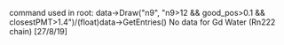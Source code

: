 command used in root:
	data->Draw("n9", "n9>12 && good_pos>0.1 && closestPMT>1.4")/(float)data->GetEntries()
No data for Gd Water (Rn222 chain) [27/8/19]
